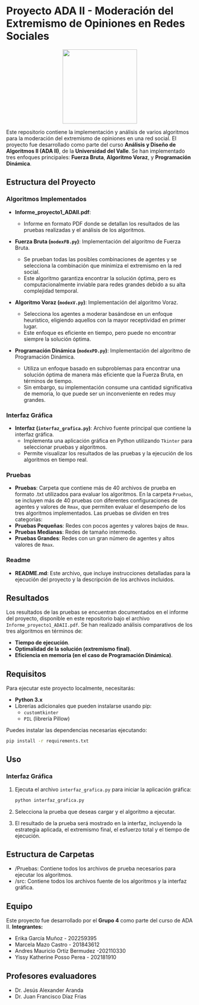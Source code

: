 # Proyecto ADA II - Moderación del Extremismo de Opiniones en Redes Sociales

<p align='center'>
  <img width='200' heigth='225' src='https://user-images.githubusercontent.com/62605744/171186764-43f7aae0-81a9-4b6e-b4ce-af963564eafb.png'>
</p>



  Este repositorio contiene la implementación y análisis de varios algoritmos para la moderación del extremismo de opiniones en una red social. 
  El proyecto fue desarrollado como parte del curso **Análisis y Diseño de Algoritmos II (ADA II)**, de la **Universidad del Valle**. 
  Se han implementado tres enfoques principales: **Fuerza Bruta**, **Algoritmo Voraz**, y **Programación Dinámica**. 

## Estructura del Proyecto

### Algoritmos Implementados

- **Informe_proyecto1_ADAII.pdf**:
   - Informe en formato PDF donde se detallan los resultados de las pruebas realizadas y el análisis de los algoritmos.

- **Fuerza Bruta (`modexFB.py`)**: Implementación del algoritmo de Fuerza Bruta.
    - Se prueban todas las posibles combinaciones de agentes y se selecciona la combinación que minimiza el extremismo en la red social.
    - Este algoritmo garantiza encontrar la solución óptima, pero es computacionalmente inviable para redes grandes debido a su alta complejidad temporal.

- **Algoritmo Voraz (`modexV.py`)**: Implementación del algoritmo Voraz.
    - Selecciona los agentes a moderar basándose en un enfoque heurístico, eligiendo aquellos con la mayor receptividad en primer lugar.
    - Este enfoque es eficiente en tiempo, pero puede no encontrar siempre la solución óptima.

- **Programación Dinámica (`modexPD.py`)**: Implementación del algoritmo de Programación Dinámica.
    - Utiliza un enfoque basado en subproblemas para encontrar una solución óptima de manera más eficiente que la Fuerza Bruta, en términos de tiempo.
    - Sin embargo, su implementación consume una cantidad significativa de memoria, lo que puede ser un inconveniente en redes muy grandes.

### Interfaz Gráfica

- **Interfaz (`interfaz_grafica.py`)**: Archivo fuente principal que contiene la interfaz gráfica.
    - Implementa una aplicación gráfica en Python utilizando `Tkinter` para seleccionar pruebas y algoritmos.
    - Permite visualizar los resultados de las pruebas y la ejecución de los algoritmos en tiempo real.

### Pruebas
- **Pruebas**: Carpeta que contiene más de 40 archivos de prueba en formato .txt utilizados para evaluar los algoritmos.
En la carpeta `Pruebas`, se incluyen más de 40 pruebas con diferentes configuraciones de agentes y valores de `Rmax`, que permiten evaluar el desempeño de los tres algoritmos implementados. Las pruebas se dividen en tres categorías:
- **Pruebas Pequeñas**: Redes con pocos agentes y valores bajos de `Rmax`.
- **Pruebas Medianas**: Redes de tamaño intermedio.
- **Pruebas Grandes**: Redes con un gran número de agentes y altos valores de `Rmax`.

### Readme
- **README.md**: Este archivo, que incluye instrucciones detalladas para la ejecución del proyecto y la descripción de los archivos incluidos.

## Resultados

Los resultados de las pruebas se encuentran documentados en el informe del proyecto, disponible en este repositorio bajo el archivo `Informe_proyecto1_ADAII.pdf`. Se han realizado análisis comparativos de los tres algoritmos en términos de:
- **Tiempo de ejecución**.
- **Optimalidad de la solución (extremismo final)**.
- **Eficiencia en memoria (en el caso de Programación Dinámica)**.

## Requisitos

Para ejecutar este proyecto localmente, necesitarás:
- **Python 3.x**
- Librerías adicionales que pueden instalarse usando pip:
    - `customtkinter`
    - `PIL` (librería Pillow)

Puedes instalar las dependencias necesarias ejecutando:
```bash
pip install -r requirements.txt
```

## Uso

### Interfaz Gráfica
1. Ejecuta el archivo `interfaz_grafica.py` para iniciar la aplicación gráfica:
   ```bash
   python interfaz_grafica.py
   ```

2. Selecciona la prueba que deseas cargar y el algoritmo a ejecutar.

3. El resultado de la prueba será mostrado en la interfaz, incluyendo la estrategia aplicada, el extremismo final, el esfuerzo total y el tiempo de ejecución.

## Estructura de Carpetas
- /Pruebas: Contiene todos los archivos de prueba necesarios para ejecutar los algoritmos.
- /src: Contiene todos los archivos fuente de los algoritmos y la interfaz gráfica.

## Equipo

Este proyecto fue desarrollado por el **Grupo 4** como parte del curso de ADA II.
**Integrantes:**
- Erika García Muñoz - 202259395
- Marcela Mazo Castro - 201843612
- Andres Mauricio Ortiz Bermudez -202110330
- Yissy Katherine Posso Perea - 202181910

## Profesores evaluadores

- Dr. Jesús Alexander Aranda
- Dr. Juan Francisco Díaz Frias

